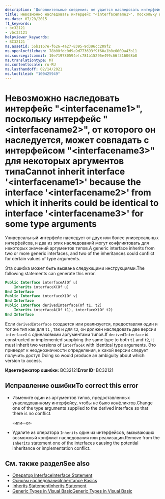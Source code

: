 ```yaml
---
description: 'Дополнительные сведения: не удается наследовать интерфейс " <interfacename1> ", так как интерфейс " <interfacename2> ", от которого он наследуется, может совпадать с интерфейсом " <interfacename3> " для некоторых аргументов типа'
title: Невозможно наследовать интерфейс "<interfacename1>", поскольку интерфейс "<interfacename2>", от которого он наследуется, может совпадать с интерфейсом "<interfacename3>" для некоторых аргументов типа
ms.date: 07/20/2015
f1_keywords:
- bc32121
- vbc32121
helpviewer_keywords:
- BC32121
ms.assetid: 56b1167e-f626-4a27-8395-9d396cc209f2
ms.openlocfilehash: 78b00fdc0d9a9d773693f9f60a1b0e6009a43b11
ms.sourcegitcommit: 10e719780594efc781b15295e499c66f316068b8
ms.translationtype: MT
ms.contentlocale: ru-RU
ms.lasthandoff: 02/14/2021
ms.locfileid: "100425949"
---
```

# <a name="cannot-inherit-interface-interfacename1-because-the-interface-interfacename2-from-which-it-inherits-could-be-identical-to-interface-interfacename3-for-some-type-arguments"></a><span data-ttu-id="3162e-103">Невозможно наследовать интерфейс "\<interfacename1>", поскольку интерфейс "\<interfacename2>", от которого он наследуется, может совпадать с интерфейсом "\<interfacename3>" для некоторых аргументов типа</span><span class="sxs-lookup"><span data-stu-id="3162e-103">Cannot inherit interface '\<interfacename1>' because the interface '\<interfacename2>' from which it inherits could be identical to interface '\<interfacename3>' for some type arguments</span></span>

<span data-ttu-id="3162e-104">Универсальный интерфейс наследует от двух или более универсальных интерфейсов, и два из этих наследований могут конфликтовать для некоторых значений аргументов типов.</span><span class="sxs-lookup"><span data-stu-id="3162e-104">A generic interface inherits from two or more generic interfaces, and two of the inheritances could conflict for certain values of type arguments.</span></span>  
  
 <span data-ttu-id="3162e-105">Эта ошибка может быть вызвана следующими инструкциями.</span><span class="sxs-lookup"><span data-stu-id="3162e-105">The following statements can generate this error.</span></span>  
  
```vb  
Public Interface interfaceA(Of u)  
    Inherits interfaceX(Of u)  
End Interface  
Public Interface interfaceX(Of v)  
End Interface  
Public Interface derivedInterface(Of t1, t2)  
    Inherits interfaceA(Of t1), interfaceX(Of t2)  
End Interface  
```  
  
 <span data-ttu-id="3162e-106">Если `derivedInterface` создается или реализуется, предоставляя один и тот же тип как для `t1` , так и для `t2`, он должен наследовать две версии `interfaceX` с одинаковыми аргументами типов.</span><span class="sxs-lookup"><span data-stu-id="3162e-106">If `derivedInterface` is constructed or implemented supplying the same type to both `t1` and `t2`, it must inherit two versions of `interfaceX` with identical type arguments.</span></span> <span data-ttu-id="3162e-107">Это приведет к неоднозначности определения, к какой версии следует получить доступ.</span><span class="sxs-lookup"><span data-stu-id="3162e-107">Doing so would produce an ambiguity about which version to access.</span></span>  
  
 <span data-ttu-id="3162e-108">**Идентификатор ошибки:** BC32121</span><span class="sxs-lookup"><span data-stu-id="3162e-108">**Error ID:** BC32121</span></span>  
  
## <a name="to-correct-this-error"></a><span data-ttu-id="3162e-109">Исправление ошибки</span><span class="sxs-lookup"><span data-stu-id="3162e-109">To correct this error</span></span>  
  
- <span data-ttu-id="3162e-110">Измените один из аргументов типов, предоставленных унаследованному интерфейсу, чтобы не было конфликтов.</span><span class="sxs-lookup"><span data-stu-id="3162e-110">Change one of the type arguments supplied to the derived interface so that there is no conflict.</span></span>  
  
     <span data-ttu-id="3162e-111">-или-</span><span class="sxs-lookup"><span data-stu-id="3162e-111">-or-</span></span>  
  
- <span data-ttu-id="3162e-112">Удалите из оператора `Inherits` один из интерфейсов, вызывающих возможный конфликт наследования или реализации.</span><span class="sxs-lookup"><span data-stu-id="3162e-112">Remove from the `Inherits` statement one of the interfaces causing the potential inheritance or implementation conflict.</span></span>  
  
## <a name="see-also"></a><span data-ttu-id="3162e-113">См. также раздел</span><span class="sxs-lookup"><span data-stu-id="3162e-113">See also</span></span>

- [<span data-ttu-id="3162e-114">Оператор Interface</span><span class="sxs-lookup"><span data-stu-id="3162e-114">Interface Statement</span></span>](../language-reference/statements/interface-statement.md)
- [<span data-ttu-id="3162e-115">Основы наследования</span><span class="sxs-lookup"><span data-stu-id="3162e-115">Inheritance Basics</span></span>](../programming-guide/language-features/objects-and-classes/inheritance-basics.md)
- [<span data-ttu-id="3162e-116">Inherits Statement</span><span class="sxs-lookup"><span data-stu-id="3162e-116">Inherits Statement</span></span>](../language-reference/statements/inherits-statement.md)
- [<span data-ttu-id="3162e-117">Generic Types in Visual Basic</span><span class="sxs-lookup"><span data-stu-id="3162e-117">Generic Types in Visual Basic</span></span>](../programming-guide/language-features/data-types/generic-types.md)
